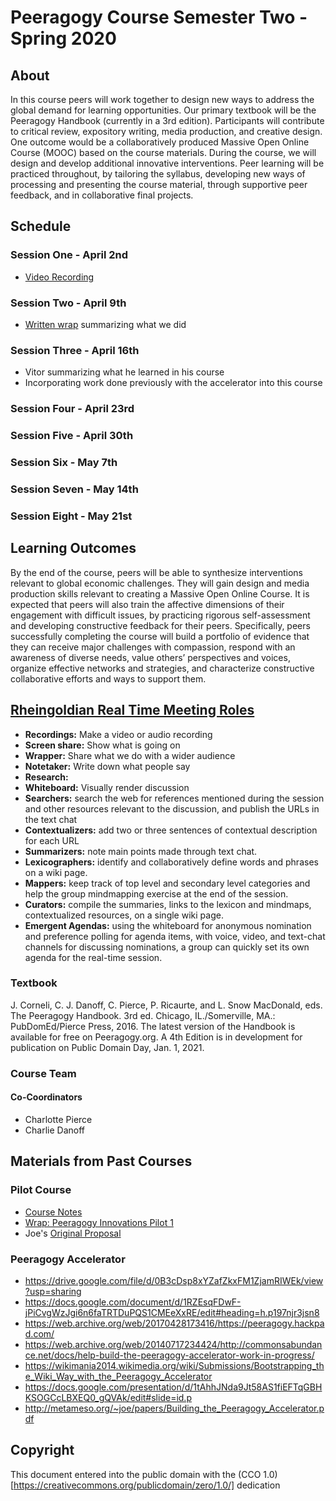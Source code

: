 # Peeragogy Course Semester Two - Spring 2020

## About

In this course peers will work together to design new ways to address the global demand for learning opportunities. Our primary textbook will be the Peeragogy Handbook (currently in a 3rd edition). Participants will contribute to critical review, expository writing, media production, and creative design. One outcome would be a collaboratively produced Massive Open Online Course (MOOC) based on the course materials. During the course, we will design and develop additional innovative interventions. Peer learning will be practiced throughout, by tailoring the syllabus, developing new ways of processing and presenting the course material, through supportive peer feedback, and in collaborative final projects.

## Schedule

### Session One - April 2nd

- [Video Recording](https://drive.google.com/file/d/1bsvwpETweYjx9SOBgfzTHIqIH6r2_X6y/view?usp=sharing)

### Session Two - April 9th

- [Written wrap](https://github.com/Peeragogy/Peeragogy.github.io/wiki/Peeragogy-Post-Pilot-Course---12-April-2020-Session-Notes) summarizing what we did

### Session Three - April 16th

- Vitor summarizing what he learned in his course
- Incorporating work done previously with the accelerator into this course

### Session Four - April 23rd

### Session Five - April 30th

### Session Six - May 7th

### Session Seven - May 14th

### Session Eight - May 21st

## Learning Outcomes

By the end of the course, peers will be able to synthesize interventions relevant to global economic challenges. They will gain design and media production skills relevant to creating a Massive Open Online Course. It is expected that peers will also train the affective dimensions of their engagement with difficult issues, by practicing rigorous self-assessment and developing constructive feedback for their peers. Specifically, peers successfully completing the course will build a portfolio of evidence that they can receive major challenges with compassion, respond with an awareness of diverse needs, value others’ perspectives and voices, organize effective networks and strategies, and characterize constructive collaborative efforts and ways to support them.

## [Rheingoldian Real Time Meeting Roles](http://peeragogy.github.io/realtime.html)

- **Recordings:** Make a video or audio recording
- **Screen share:** Show what is going on
- **Wrapper:** Share what we do with a wider audience
- **Notetaker:** Write down what people say
- **Research:** 
- **Whiteboard:** Visually render discussion
- **Searchers:** search the web for references mentioned during the session and other resources relevant to the discussion, and publish the URLs in the text chat
- **Contextualizers:** add two or three sentences of contextual description for each URL
- **Summarizers:** note main points made through text chat.
- **Lexicographers:** identify and collaboratively define words and phrases on a wiki page.
- **Mappers:** keep track of top level and secondary level categories and help the group mindmapping exercise at the end of the session.
- **Curators:** compile the summaries, links to the lexicon and mindmaps, contextualized resources, on a single wiki page.
- **Emergent Agendas:** using the whiteboard for anonymous nomination and preference polling for agenda items, with voice, video, and text-chat channels for discussing nominations, a group can quickly set its own agenda for the real-time session.

### Textbook

J. Corneli, C. J. Danoff, C. Pierce, P. Ricaurte, and L. Snow MacDonald, eds. The Peeragogy Handbook. 3rd ed. Chicago, IL./Somerville, MA.: PubDomEd/Pierce Press, 2016.
The latest version of the Handbook is available for free on Peeragogy.org. A 4th Edition is in development for publication on Public Domain Day, Jan. 1, 2021.

### Course Team

#### Co-Coordinators

- Charlotte Pierce
- Charlie Danoff

## Materials from Past Courses

### Pilot Course

- [Course Notes](https://hackmd.io/zEY9rv5QR3O9JFl4jVCYFw?view)
- [Wrap: Peeragogy Innovations Pilot 1](https://groups.google.com/forum/#!topic/peeragogy/dm5gADSY5yU)
- Joe's [Original Proposal](https://groups.google.com/d/msg/peeragogy/kfklxs-iqlg/41XbYtqWAAAJ)

### Peeragogy Accelerator

- https://drive.google.com/file/d/0B3cDsp8xYZafZkxFM1ZjamRIWEk/view?usp=sharing
- https://docs.google.com/document/d/1RZEsqFDwF-jPiCvgWzJgi6n6faTRTDuPQS1CMEeXxRE/edit#heading=h.p197njr3jsn8
- https://web.archive.org/web/20170428173416/https://peeragogy.hackpad.com/
- https://web.archive.org/web/20140717234424/http://commonsabundance.net/docs/help-build-the-peeragogy-accelerator-work-in-progress/
- https://wikimania2014.wikimedia.org/wiki/Submissions/Bootstrapping_the_Wiki_Way_with_the_Peeragogy_Accelerator
- https://docs.google.com/presentation/d/1tAhhJNda9Jt58AS1fiEFTqGBHKSOGCcLBXEQ0_gQVAk/edit#slide=id.p
- http://metameso.org/~joe/papers/Building_the_Peeragogy_Accelerator.pdf

## Copyright

This document entered into the public domain with the (CCO 1.0)[https://creativecommons.org/publicdomain/zero/1.0/] dedication
